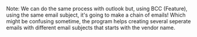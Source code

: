 Note: We can do the same process with outlook but, using BCC (Feature), using the same email subject, it's going to make a chain of emails!
Which might be confusing sometime, the program helps creating several seperate emails with different email subjects that starts with the 
vendor name.